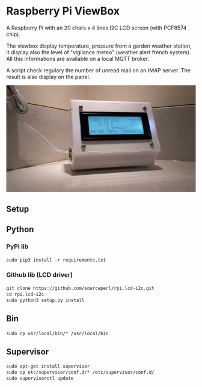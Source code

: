 Raspberry Pi ViewBox
====================

A Raspberry Pi with an 20 chars x 4 lines I2C LCD screen (with PCF8574 chip).

The viewbox display temperature, pressure from a garden weather station, it
display also the level of "vigilance meteo" (weather alert french system). All
this informations are available on a local MQTT broker.

A script check regulary the number of unread mail on an IMAP server. The result
is also display on the panel.

![](img/viewbox.jpg)

Setup
-----

## Python

### PyPi lib

    sudo pip3 install -r requirements.txt

### Github lib (LCD driver)

    git clone https://github.com/sourceperl/rpi.lcd-i2c.git
    cd rpi.lcd-i2c
    sudo python3 setup.py install

## Bin

    sudo cp usr/local/bin/* /usr/local/bin

## Supervisor

    sudo apt-get install supervisor
    sudo cp etc/supervisor/conf.d/* /etc/supervisor/conf.d/
    sudo supervisorctl update


